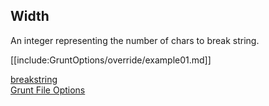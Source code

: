 ## Width

An integer representing the number of chars to break string.

[[include:GruntOptions/override/example01.md]]

[breakstring](../)  
[Grunt File Options](../../)  